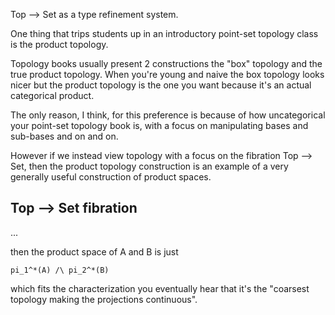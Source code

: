 
Top --> Set as a type refinement system.

One thing that trips students up in an introductory point-set topology
class is the product topology.

Topology books usually present 2 constructions the "box" topology and
the true product topology.
When you're young and naive the box topology looks nicer but the
product topology is the one you want because it's an actual categorical
product.

The only reason, I think, for this preference is because of how
uncategorical your point-set topology book is, with a focus on
manipulating bases and sub-bases and on and on.

However if we instead view topology with a focus on the fibration Top
--> Set, then the product topology construction is an example of a
very generally useful construction of product spaces.

## Top --> Set fibration

...

then the product space of A and B is just

	pi_1^*(A) /\ pi_2^*(B)

which fits the characterization you eventually hear that it's the
"coarsest topology making the projections continuous".
